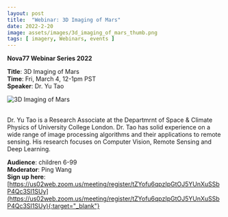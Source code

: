 ```yaml
---
layout: post
title:  "Webinar: 3D Imaging of Mars"  
date: 2022-2-20  
image: assets/images/3d_imaging_of_mars_thumb.png  
tags: [ imagery, Webinars, events ]
---
```


**Nova77 Webinar Series 2022**

**Title**: 3D Imaging of Mars  
**Time**: Fri, March 4, 12-1pm PST  
**Speaker**: Dr. Yu Tao


<div><img src="/assets/images/3d_imaging_of_mars.png" class="img-fluid" alt="3D Imaging of Mars" /></div><br>

Dr. Yu Tao is a Research Associate at the Departmrnt of Space & Climate Physics of University College London. Dr. Tao has solid experience on a wide range of image processing algorithms and their applications to remote sensing. His research focuses on Computer Vision, Remote Sensing and Deep Learning.

**Audience**: children 6-99  
**Moderator**: Ping Wang  
**Sign up here**:  
[https://us02web.zoom.us/meeting/register/tZYofu6qpzIpGtOJ5YUnXuSSbP4Qc3SI1SUy](https://us02web.zoom.us/meeting/register/tZYofu6qpzIpGtOJ5YUnXuSSbP4Qc3SI1SUy){:target="_blank"}

